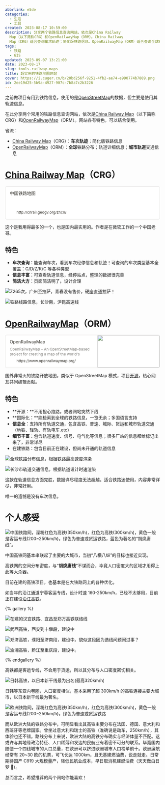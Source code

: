 ```yaml
---
abbrlink: e5de
categories:
  - 生活
  - 工具
created: 2023-08-17 10:59:00
description: 分享两个铁路信息查询网站，依次是China Railway
  Map（以下简称CRG）和OpenRailwayMap（ORM）。China Railway
  Map（CRG）适合查询车次轨迹；简化版铁路信息。OpenRailwayMap（ORM）适合查询全球铁路分布；轨道详细信息；城市轨道交通信息。
tags:
  - 铁路
  - GIS
updated: 2023-09-07 13:21:00
date: 2023-08-17
slug: tools-railway-maps
title: 超实用的铁路地图网站
cover: https://i.cuger.cn/b/20bd256f-9251-4fb2-ae74-e990774b7889.png
id: 2ee19d25-5b9a-4927-907c-7b8a7c2b3226
---
```


之前做项目有用到铁路信息，使用的是[OpenStreetMap](https://www.openstreetmap.org/)的数据，但主要是使用其轨迹信息。

在此分享两个常用的铁路信息查询网站，依次是[China Railway Map](http://cnrail.geogv.org/)（以下简称 CRG）和[OpenRailwayMap](https://www.openrailwaymap.org/)（ORM）。网站各有特色，可以结合使用。

省流：

- [China Railway Map](http://cnrail.geogv.org/)（CRG）：**车次轨迹**；简化版铁路信息
- [OpenRailwayMap](https://www.openrailwaymap.org/)（ORM）：**全球**铁路分布；轨道详细信息；**城市轨道**交通信息

# [China Railway Map](http://cnrail.geogv.org/)（CRG）

<div style="width: 100%; margin-top: 4px; margin-bottom: 4px;"><div style="display: flex; background:white;border-radius:5px"><a href="http://cnrail.geogv.org/zhcn/"target="_blank"rel="noopener noreferrer"style="display: flex; color: inherit; text-decoration: none; user-select: none; transition: background 20ms ease-in 0s; cursor: pointer; flex-grow: 1; min-width: 0px; flex-wrap: wrap-reverse; align-items: stretch; text-align: left; overflow: hidden; border: 1px solid rgba(55, 53, 47, 0.16); border-radius: 5px; position: relative; fill: inherit;"><div style="flex: 4 1 180px; padding: 12px 14px 14px; overflow: hidden; text-align: left;"><div style="font-size: 14px; line-height: 20px; color: rgb(55, 53, 47); white-space: nowrap; overflow: hidden; text-overflow: ellipsis; min-height: 24px; margin-bottom: 2px;">中国铁路地图</div><div style="font-size: 12px; line-height: 16px; color: rgba(55, 53, 47, 0.65); height: 32px; overflow: hidden;"></div><div style="display: flex; margin-top: 6px; height: 16px;"><img src=""style="width: 16px; height: 16px; min-width: 16px; margin-right: 6px;"><div style="font-size: 12px; line-height: 16px; color: rgb(55, 53, 47); white-space: nowrap; overflow: hidden; text-overflow: ellipsis;">http://cnrail.geogv.org/zhcn/</div></div></div></a></div></div>

这个是我用得最多的一个，也是国内最实用的。作者是在微软工作的一个中国老哥。

## 特色

- **车次查询**：能查询车次，看到车次经停信息和轨迹！可查询的车次类型基本全覆盖：G/D/Z/K/C 等各种类型
- **信息丰富**：可查看轨道信息，经停站点，整理的数据很完善
- **简洁大方**：页面简洁明了，设计合理

![Z265次，广州至拉萨，青春没有售价，硬座直通拉萨！](https://i.cuger.cn/b/a1dd86d6-1ca2-4f9e-af90-3fc4b765a885.png)

![铁路线路信息，长沙南，沪昆高速线](https://i.cuger.cn/b/6857da40-bcf4-4fee-afa7-a8c9cc95020b.png)

# [OpenRailwayMap](https://www.openrailwaymap.org/)（ORM）

<div style="width: 100%; margin-top: 4px; margin-bottom: 4px;"><div style="display: flex; background:white;border-radius:5px"><a href="https://www.openrailwaymap.org/"target="_blank"rel="noopener noreferrer"style="display: flex; color: inherit; text-decoration: none; user-select: none; transition: background 20ms ease-in 0s; cursor: pointer; flex-grow: 1; min-width: 0px; flex-wrap: wrap-reverse; align-items: stretch; text-align: left; overflow: hidden; border: 1px solid rgba(55, 53, 47, 0.16); border-radius: 5px; position: relative; fill: inherit;"><div style="flex: 4 1 180px; padding: 12px 14px 14px; overflow: hidden; text-align: left;"><div style="font-size: 14px; line-height: 20px; color: rgb(55, 53, 47); white-space: nowrap; overflow: hidden; text-overflow: ellipsis; min-height: 24px; margin-bottom: 2px;">OpenRailwayMap</div><div style="font-size: 12px; line-height: 16px; color: rgba(55, 53, 47, 0.65); height: 32px; overflow: hidden;">OpenRailwayMap - An OpenStreetMap-based project for creating a map of the world&#39;s railway infrastructure.</div><div style="display: flex; margin-top: 6px; height: 16px;"><img src="img/openrailwaymap-16.png"style="width: 16px; height: 16px; min-width: 16px; margin-right: 6px;"><div style="font-size: 12px; line-height: 16px; color: rgb(55, 53, 47); white-space: nowrap; overflow: hidden; text-overflow: ellipsis;">https://www.openrailwaymap.org/</div></div></div><div style="flex: 1 1 180px; display: block; position: relative;"><div style="position: absolute; inset: 0px;"><div style="width: 100%; height: 100%;"><img src="https://www.openrailwaymap.org/img/openrailwaymap-310.png" referrerpolicy="no-referrer" style="display: block; object-fit: cover; border-radius: 3px; width: 100%; height: 100%;"></div></div></div></a></div></div>

国外非常火的铁路开放地图，类似于 OpenStreetMap 模式，项目[开源](https://github.com/OpenRailwayMap/OpenRailwayMap)，热心网友共同编辑贡献。

## 特色

- **开源：**不用担心跑路，或者网站突然下线
- **国际化：**能检索到全球的铁路信息，一览无余；多国语言支持
- **信息全**：支持所有轨道交通，包含高铁、普速、城际、货运和城市轨道交通（地铁、轻轨、有轨电车.etc）
- **细节丰富**：包含轨道速度、信号、电气化等信息；很多厂站的信息都给标记出来了，非常详尽
- 在建铁路：包含目前正在建设，但尚未开通的轨道信息

![全球铁路分布信息，根据铁路最高速度渲染](https://i.cuger.cn/b/bc809d2d-c53a-47d7-aded-ad65e7569593.png)

![长沙市轨道交通信息，根据轨道设计时速渲染](https://i.cuger.cn/b/2922a8e7-c52a-41a1-86e5-7334c51e6732.png)

这款在轨道信息方面完胜，数据详尽程度无法超越。适合铁路迷使用，内容非常详尽，非常好用。

唯一的遗憾是没有车次信息。

# 个人感受

![中国铁路网，深粉红色为高铁(350km/h)，红色为高铁(300km/h)，黄色一般是客运专线(200~250km/h)，绿色为普速或货运铁路，蓝色为著名的“胡焕庸线”。](https://i.cuger.cn/b/feeec3e0-e1db-4623-9b1e-54bebf7ad9f5.png)

中国高铁网基本串联起了主要的大城市，当初“八横八纵”的目标也接近实现。

高铁网的空间分布密度，与“**胡焕庸线**”不谋而合，毕竟人口密度大的区域才用得上此等大杀器。

目前在建的高铁项目，也基本是在大铁路网上的各种优化。

如当年的沿江通道宁蓉客运专线，设计时速 160-250km/h，已经不太够用，目前正在建设[沿江高铁](https://zh.wikipedia.org/wiki/%E6%B2%BF%E6%B1%9F%E9%AB%98%E9%93%81%E9%80%9A%E9%81%93)。

{% gallery %}

![在建的汉宜铁路、宜昌至郑万高铁联络线](https://i.cuger.cn/b/05ed4b46-eb28-41e1-becc-3bfe22cecec0.png)

![武西高铁，西安到十堰段，建设中](https://i.cuger.cn/b/ea3a69e9-da0f-4168-bcea-257f355785f8.png)

![郑济高铁，濮阳至济南段，建设中。貌似这段因为选线问题闹过事？](https://i.cuger.cn/b/a0c2f83b-d321-42fd-907a-d501e2503397.png)

![渝湘高铁，黔江至重庆段，建设中。](https://i.cuger.cn/b/8fc710d0-2bfc-46f7-a5cd-67199129391b.png)

{% endgallery %}

高铁都是客运专线，不会用于货运，所以其分布与人口密度密切相关。

![日韩高铁，以日本新干线最为出名(最高320km/h)](https://i.cuger.cn/b/1fda71b7-8289-4403-86d9-24b536440eca.png)

日韩等东亚内卷圈，人口密度相似，基本采用了超 300km/h 的高铁连接主要大城市，以日本新干线最为著名。

![欧洲铁路网，深粉红色为高铁(350km/h)，红色为高铁(300km/h)，黄色一般是客运专线(200~250km/h)，绿色为普速或货运铁路](https://i.cuger.cn/b/4b2a9fc4-0723-4aab-8081-102ba0e3d312.png)

而从欧洲大陆的铁路分布中，可明显看出其高铁主要分布在法国、德国、意大利和西班牙等老牌国家。曾坐过意大利和瑞士的高铁（准确说是动车，250km/h），其体验也还不错。路线分布上来说，欧洲大陆的高铁分布确实与经济体量不匹配。这或许与其地缘政治特征、人口稀薄和发达的民航业有着密不可分的联系。毕竟国内随便一个四线城市的人口总量，在欧洲可以挤进欧洲城市人口榜单前十。欧洲廉航经常有 20~30 欧的机票，可飞长达 1000km，且无基建燃油费，说走就走。日常期待国产 C919 大规模量产，降低民航业成本，早日取消机建燃油费（天天做白日梦 🤣）。

总而言之，希望推荐的两个网站你能喜欢！
